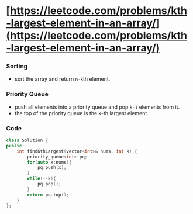 # [https://leetcode.com/problems/kth-largest-element-in-an-array/](https://leetcode.com/problems/kth-largest-element-in-an-array/)

### Sorting

-   sort the array and return `n-k`th element.

### Priority Queue

-   push all elements into a priority queue and pop `k-1` elements from it.
-   the top of the priority queue is the k-th largest element.

### Code

```cpp
class Solution {
public:
    int findKthLargest(vector<int>& nums, int k) {
        priority_queue<int> pq;
        for(auto x:nums){
            pq.push(x);
        }
        while(--k){
            pq.pop();
        }
        return pq.top();
    }
};
```
